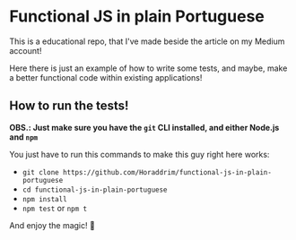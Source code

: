 # Functional JS in plain Portuguese

This is a educational repo, that I've made beside the article on my Medium account!

Here there is just an example of how to write some tests, and maybe, make a better functional code 
within existing applications!

## How to run the tests!

**OBS.: Just make sure you have the `git` CLI installed, and either Node.js and `npm`**

You just have to run this commands to make this guy right here works:

* `git clone https://github.com/Horaddrim/functional-js-in-plain-portuguese`
* `cd functional-js-in-plain-portuguese`
* `npm install`
* `npm test` or `npm t`

And enjoy the magic! :sparkling_heart: